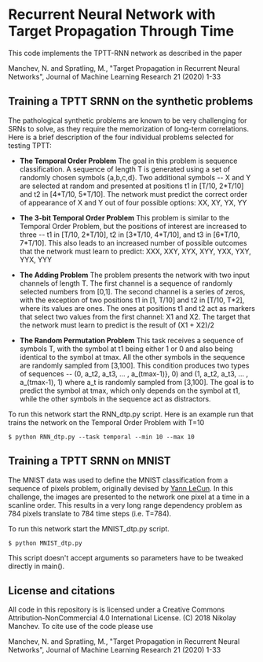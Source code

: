 # Recurrent Neural Network with Target Propagation Through Time

This code implements the TPTT-RNN network as described in the paper

Manchev, N. and Spratling, M., "Target Propagation in Recurrent Neural Networks", Journal of Machine Learning Research 21 (2020) 1-33

## Training a TPTT SRNN on the synthetic problems

The pathological synthetic problems are known to be very challenging for SRNs to solve, as they require the memorization of long-term correlations. Here is a brief description of the four individual problems selected for testing TPTT:

* **The Temporal Order Problem** The goal in this problem is sequence classification. A sequence of length T is generated using a set of randomly chosen symbols {a,b,c,d}. Two additional symbols -- X and Y are selected at random and presented at positions t1 in [T/10, 2\*T/10] and t2 in [4\*T/10, 5\*T/10]. The network must predict the correct order of appearance of X and Y out of four possible options: XX, XY, YX, YY
	
* **The 3-bit Temporal Order Problem** This problem is similar to the Temporal Order Problem, but the positions of interest are increased to three -- t1 in [T/10, 2\*T/10], t2 in [3\*T/10, 4\*T/10], and t3 in [6\*T/10, 7\*T/10]. This also leads to an increased number of possible outcomes that the network must learn to predict: XXX, XXY, XYX, XYY, YXX, YXY, YYX, YYY
	
* **The Adding Problem** The problem presents the network with two input channels of length T. The first channel is a sequence of randomly selected numbers from [0,1]. The second channel is a series of zeros, with the exception of two positions t1 in [1, T/10] and t2 in [T/10, T\*2], where its values are ones. The ones at positions t1 and t2 act as markers that select two values from the first channel: X1 and X2. The target that the network must learn to predict is the result of (X1 + X2)/2
	
* **The Random Permutation Problem** This task receives a sequence of symbols T, with the symbol at t1 being either 1 or 0 and also being identical to the symbol at tmax. All the other symbols in the sequence are randomly sampled from [3,100]. This condition produces two types of sequences -- (0, a\_t2, a\_t3, ... , a\_(tmax-1)}, 0) and (1, a\_t2, a\_t3, ... , a_(tmax-1), 1) where a\_t is randomly sampled from [3,100]. The goal is to predict the symbol at tmax, which only depends on the symbol at t1, while the other symbols in the sequence act as distractors.

To run this network start the RNN\_dtp.py script. Here is an example run that trains the network on the Temporal Order Problem with T=10

```
$ python RNN_dtp.py --task temporal --min 10 --max 10
```

## Training a TPTT SRNN on MNIST

The MNIST data was used to define the MNIST classification from a sequence of pixels problem, originally devised by [Yann LeCun](http://yann.lecun.com/exdb/mnist/). In this challenge, the images are presented to the network one pixel at a time in a scanline order. This results in a very long range dependency problem as 784 pixels translate to 784 time steps (i.e. T=784).

To run this network start the MNIST\_dtp.py script.

```
$ python MNIST_dtp.py
```

This script doesn't accept arguments so parameters have to be tweaked directly in main().

## License and citations

All code in this repository is is licensed under a Creative Commons Attribution-NonCommercial 4.0 International License. (C) 2018 Nikolay Manchev. To cite use of the code please use 

Manchev, N. and Spratling, M., "Target Propagation in Recurrent Neural Networks", Journal of Machine Learning Research 21 (2020) 1-33
